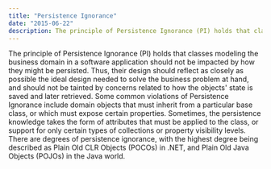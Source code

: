 ```yaml
---
title: "Persistence Ignorance"
date: "2015-06-22"
description: The principle of Persistence Ignorance (PI) holds that classes modeling the business domain in a software application should not be impacted by how they might be persisted.
---
```


The principle of Persistence Ignorance (PI) holds that classes modeling the business domain in a software application should not be impacted by how they might be persisted. Thus, their design should reflect as closely as possible the ideal design needed to solve the business problem at hand, and should not be tainted by concerns related to how the objects' state is saved and later retrieved. Some common violations of Persistence Ignorance include domain objects that must inherit from a particular base class, or which must expose certain properties. Sometimes, the persistence knowledge takes the form of attributes that must be applied to the class, or support for only certain types of collections or property visibility levels. There are degrees of persistence ignorance, with the highest degree being described as Plain Old CLR Objects (POCOs) in .NET, and Plain Old Java Objects (POJOs) in the Java world.
